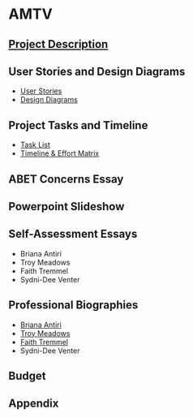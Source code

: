 # AMTV
## [Project Description](https://github.com/antiriby/AMTV/blob/main/Project-Description.md)

## User Stories and Design Diagrams
* [User Stories](https://github.com/antiriby/AMTV/blob/main/User_Stories.md)
* [Design Diagrams](https://github.com/antiriby/AMTV/tree/main/Design%20Diagrams)

## Project Tasks and Timeline
* [Task List](https://github.com/antiriby/AMTV/blob/main/Tasklist.md)
* [Timeline & Effort Matrix](https://github.com/antiriby/AMTV/blob/main/Timeline%20and%20Effort%20Matrix.md)

## ABET Concerns Essay

## Powerpoint Slideshow

## Self-Assessment Essays
* Briana Antiri
* Troy Meadows
* Faith Tremmel
* Sydni-Dee Venter

## Professional Biographies
* [Briana Antiri](https://github.com/antiriby/AMTV/blob/main/professional-bios/Briana%20Antiri.md)
* [Troy Meadows](https://github.com/antiriby/AMTV/blob/main/professional-bios/Troy%20Meadows.md)
* [Faith Tremmel](https://github.com/antiriby/AMTV/blob/main/professional-bios/Faith%20Tremmel.md)
* Sydni-Dee Venter

## Budget

## Appendix

